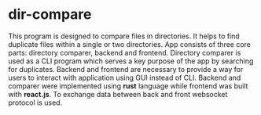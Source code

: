 # dir-compare

This program is designed to compare files in directories. It helps to find duplicate files within a single or two directories. App consists of three core parts: directory comparer, backend and frontend. Directory comparer is used as a CLI program which serves a key purpose of the app by searching for duplicates. Backend and frontend are necessary to provide a way for users to interact with application using GUI instead of CLI. Backend and comparer were implemented using **rust** language while frontend was built with **react.js**. To exchange data between back and front websocket protocol is used.
